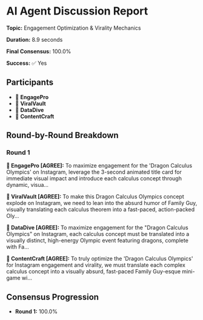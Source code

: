 # AI Agent Discussion Report

**Topic:** Engagement Optimization & Virality Mechanics

**Duration:** 8.9 seconds

**Final Consensus:** 100.0%

**Success:** ✅ Yes

## Participants

- 🤖 **EngagePro**
- 🤖 **ViralVault**
- 🤖 **DataDive**
- 🤖 **ContentCraft**

## Round-by-Round Breakdown

### Round 1

**🤖 EngagePro [AGREE]:** To maximize engagement for the 'Dragon Calculus Olympics' on Instagram, leverage the 3-second animated title card for immediate visual impact and introduce each calculus concept through dynamic, visua...

**🤖 ViralVault [AGREE]:** To make this Dragon Calculus Olympics concept explode on Instagram, we need to lean into the absurd humor of Family Guy, visually translating each calculus theorem into a fast-paced, action-packed Oly...

**🤖 DataDive [AGREE]:** To maximize engagement for the "Dragon Calculus Olympics" on Instagram, each calculus concept must be translated into a visually distinct, high-energy Olympic event featuring dragons, complete with Fa...

**🤖 ContentCraft [AGREE]:** To truly optimize the 'Dragon Calculus Olympics' for Instagram engagement and virality, we must translate each complex calculus concept into a visually absurd, fast-paced Family Guy-esque mini-game wi...

## Consensus Progression

- **Round 1:** 100.0%
